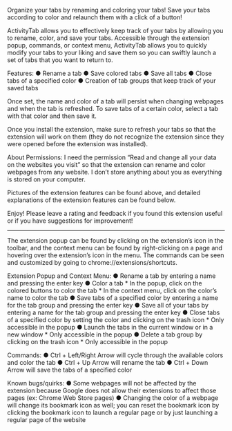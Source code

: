 Organize your tabs by renaming and coloring your tabs!
Save your tabs according to color and relaunch them with a click of a button!

ActivityTab allows you to effectively keep track of your tabs by allowing you to rename, color, and save your tabs. Accessible through the extension popup, commands, or context menu, ActivityTab allows you to quickly modify your tabs to your liking and save them so you can swiftly launch a set of tabs that you want to return to.

Features:
●  Rename a tab
●  Save colored tabs
●  Save all tabs
●  Close tabs of a specified color
●  Creation of tab groups that keep track of your saved tabs

Once set, the name and color of a tab will persist when changing webpages and when the tab is refreshed. To save tabs of a certain color, select a tab with that color and then save it.

Once you install the extension, make sure to refresh your tabs so that the extension will work on them (they do not recognize the extension since they were opened before the extension was installed).

About Permissions: I need the permission “Read and change all your data on the websites you visit” so that the extension can rename and color webpages from any website. I don’t store anything about you as everything is stored on your computer.

Pictures of the extension features can be found above, and detailed explanations of the extension features can be found below.

Enjoy! Please leave a rating and feedback if you found this extension useful or if you have suggestions for improvement!

----------------------------------------------------------------------------------------------------

The extension popup can be found by clicking on the extension’s icon in the toolbar, and the context menu can be found by right-clicking on a page and hovering over the extension’s icon in the menu. The commands can be seen and customized by going to chrome://extensions/shortcuts.

Extension Popup and Context Menu:
●  Rename a tab by entering a name and pressing the enter key
●  Color a tab
     * In the popup, click on the colored buttons to color the tab
     * In the context menu, click on the color’s name to color the tab
●  Save tabs of a specified color by entering a name for the tab group and pressing the enter key
●  Save all of your tabs by entering a name for the tab group and pressing the enter key
●  Close tabs of a specified color by setting the color and clicking on the trash icon
     * Only accessible in the popup
●  Launch the tabs in the current window or in a new window
     * Only accessible in the popup
●  Delete a tab group by clicking on the trash icon
     * Only accessible in the popup

Commands:
●  Ctrl + Left/Right Arrow will cycle through the available colors and color the tab
●  Ctrl + Up Arrow will rename the tab
●  Ctrl + Down Arrow will save the tabs of a specified color

Known bugs/quirks:
●  Some webpages will not be affected by the extension because Google does not allow their extensions to affect those pages (ex: Chrome Web Store pages)
● Changing the color of a webpage will change its bookmark icon as well; you can reset the bookmark icon by clicking the bookmark icon to launch a regular page or by just launching a regular page of the website